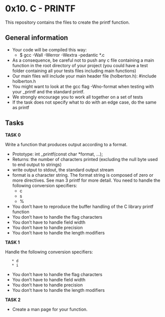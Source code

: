 # 0x10. C - PRINTF

This repository contains the files to create the printf function.

## General information

* Your code will be compiled this way:
  * $ gcc -Wall -Werror -Wextra -pedantic *.c
* As a consequence, be careful not to push any c file containing a main function in the root directory of your project (you could have a test folder containing all your tests files including main functions)
* Our main files will include your main header file (holberton.h): #include holberton.h
* You might want to look at the gcc flag -Wno-format when testing with your _printf and the standard printf. 
* We strongly encourage you to work all together on a set of tests
* If the task does not specify what to do with an edge case, do the same as printf

## Tasks

**TASK 0**

Write a function that produces output according to a format.

* Prototype: int _printf(const char *format, ...);
* Returns: the number of characters printed (excluding the null byte used to end output to strings)
* write output to stdout, the standard output stream
* format is a character string. The format string is composed of zero or more directives. See man 3 printf for more detail. You need to handle the following conversion specifiers:
  * c
  * s
  * %
* You don’t have to reproduce the buffer handling of the C library printf function
* You don’t have to handle the flag characters
* You don’t have to handle field width
* You don’t have to handle precision
* You don’t have to handle the length modifiers

**TASK 1**

Handle the following conversion specifiers:

       * d
       * i
* You don’t have to handle the flag characters
* You don’t have to handle field width
* You don’t have to handle precision
* You don’t have to handle the length modifiers

**TASK 2**

* Create a man page for your function.